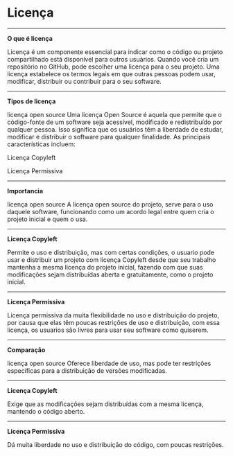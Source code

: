 # Licença
***
**O que é licença**

Licença é um componente essencial para indicar como o código ou projeto compartilhado está disponível para outros usuários. Quando você cria um repositório no GitHub, pode escolher uma licença para o seu projeto. Uma licença estabelece os termos legais em que outras pessoas podem usar, modificar, distribuir ou contribuir para o seu software.
***
**Tipos de licença**

licença open source Uma licença Open Source é aquela que permite que o código-fonte de um software seja acessível, modificado e redistribuído por qualquer pessoa. Isso significa que os usuários têm a liberdade de estudar, modificar e distribuir o software para qualquer finalidade. As principais características incluem:

Licença Copyleft

Licença Permissiva
***
**Importancia**

licença open source
A licença open source do projeto, serve para o uso daquele software, funcionando como um acordo legal entre quem cria o projeto inicial e quem o usa.
***
**Licença Copyleft**

Permite o uso e distribuição, mas com certas condições, o usuario pode usar e distribuir um projeto com licença Copyleft desde que seu trabalho mantenha a mesma licença do projeto inicial, fazendo com que suas modificações sejam distribuídas aberta e gratuitamente, como o projeto inicial.
***
**Licença Permissiva**

Licença permissiva da muita flexibilidade no uso e distribuição do projeto, por causa que elas têm poucas restrições de uso e distribuição, com essa licença, os usuarios são livres para usar seu software como quiserem.
***
**Comparação**

licença open source
Oferece liberdade de uso, mas pode ter restrições específicas para a distribuição de versões modificadas.
***
**Licença Copyleft**

Exige que as modificações sejam distribuídas com a mesma licença, mantendo o código aberto.
***
**Licença Permissiva**

Dá muita liberdade no uso e distribuição do código, com poucas restrições.
